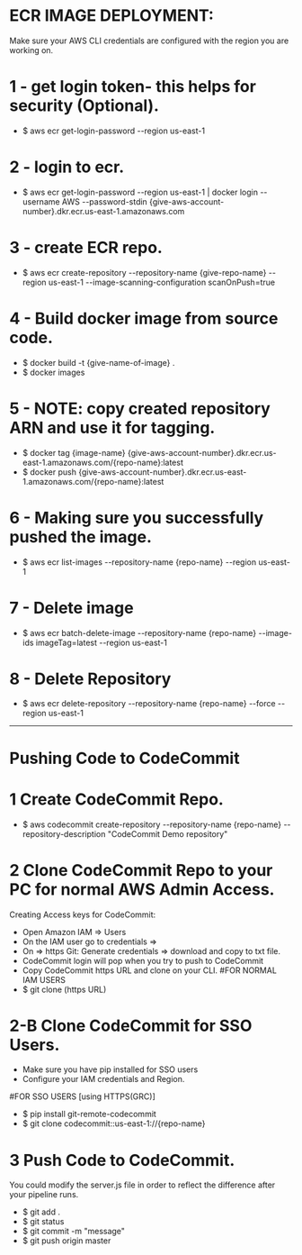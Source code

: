 # ECR IMAGE DEPLOYMENT:
Make sure your AWS CLI credentials are configured with the region you are working on.

# 1 - get login token- this helps for security (Optional).
- $ aws ecr get-login-password --region us-east-1

# 2 - login to ecr.
- $ aws ecr get-login-password --region us-east-1 | docker login --username AWS --password-stdin {give-aws-account-number}.dkr.ecr.us-east-1.amazonaws.com 

# 3 - create ECR repo.
- $ aws ecr create-repository --repository-name {give-repo-name} --region us-east-1 --image-scanning-configuration scanOnPush=true

# 4 - Build docker image from source code.
- $ docker build -t {give-name-of-image} .
- $ docker images

# 5 - NOTE: copy created repository ARN and use it for tagging.
- $ docker tag {image-name} {give-aws-account-number}.dkr.ecr.us-east-1.amazonaws.com/{repo-name}:latest
- $ docker push {give-aws-account-number}.dkr.ecr.us-east-1.amazonaws.com/{repo-name}:latest

# 6 - Making sure you successfully pushed the image.
- $ aws ecr list-images --repository-name {repo-name} --region us-east-1

# 7 - Delete image
- $ aws ecr batch-delete-image --repository-name {repo-name} --image-ids imageTag=latest --region us-east-1

# 8 - Delete Repository
- $ aws ecr delete-repository --repository-name {repo-name} --force --region us-east-1

*************************
# Pushing Code to CodeCommit

# 1 Create CodeCommit Repo.
- $ aws codecommit create-repository --repository-name {repo-name} --repository-description "CodeCommit Demo repository"

# 2 Clone CodeCommit Repo to your PC for normal AWS Admin Access.
Creating Access keys for CodeCommit:
- Open Amazon IAM => Users
- On the IAM user go to credentials =>
- On => https Git: Generate credentials => download and copy to txt file. 
- CodeCommit login will pop when you try to push to CodeCommit
- Copy CodeCommit https URL and clone on your CLI.
#FOR NORMAL IAM USERS 
- $ git clone (https URL)

# 2-B Clone CodeCommit for SSO Users.
- Make sure you have pip installed for SSO users 
- Configure your IAM credentials and Region.

#FOR SSO USERS [using HTTPS(GRC)] 
- $ pip install git-remote-codecommit 
- $ git clone codecommit::us-east-1://{repo-name} 

# 3 Push Code to CodeCommit.
You could modify the server.js file in order to reflect the difference after your pipeline runs.

- $ git add . 
- $ git status 
- $ git commit -m "message" 
- $ git push origin master 
